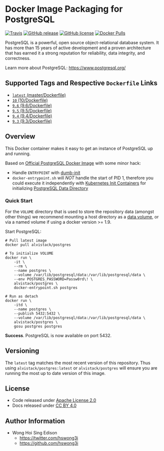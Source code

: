 Docker Image Packaging for PostgreSQL
=====================================

[![Travis](https://img.shields.io/travis/alvistack/docker-postgres.svg)](https://travis-ci.org/alvistack/docker-postgres)
[![GitHub release](https://img.shields.io/github/release/alvistack/docker-postgres.svg)](https://github.com/alvistack/docker-postgres/releases)
[![GitHub license](https://img.shields.io/github/license/alvistack/docker-postgres.svg)](https://github.com/alvistack/docker-postgres/blob/master/LICENSE)
[![Docker Pulls](https://img.shields.io/docker/pulls/alvistack/postgres.svg)](https://hub.docker.com/r/alvistack/postgres/)

PostgreSQL is a powerful, open source object-relational database system. It has more than 15 years of active development and a proven architecture that has earned it a strong reputation for reliability, data integrity, and correctness.

Learn more about PostgreSQL: <https://www.postgresql.org/>

Supported Tags and Respective `Dockerfile` Links
------------------------------------------------

-   [`latest` (master/Dockerfile)](https://github.com/alvistack/docker-postgres/blob/master/Dockerfile)
-   [`10` (10/Dockerfile)](https://github.com/alvistack/docker-postgres/blob/10/Dockerfile)
-   [`9.6` (9.6/Dockerfile)](https://github.com/alvistack/docker-postgres/blob/9.6/Dockerfile)
-   [`9.5` (9.5/Dockerfile)](https://github.com/alvistack/docker-postgres/blob/9.5/Dockerfile)
-   [`9.4` (9.4/Dockerfile)](https://github.com/alvistack/docker-postgres/blob/9.4/Dockerfile)
-   [`9.3` (9.3/Dockerfile)](https://github.com/alvistack/docker-postgres/blob/9.3/Dockerfile)

Overview
--------

This Docker container makes it easy to get an instance of PostgreSQL up and running.

Based on [Official PostgreSQL Docker Image](https://hub.docker.com/_/postgres/) with some minor hack:

-   Handle `ENTRYPOINT` with [dumb-init](https://github.com/Yelp/dumb-init)
-   `docker-entrypoint.sh` will *NOT* handle the start of PID 1, therefore you could execute it independently with [Kubernetes Init Containers](https://kubernetes.io/docs/concepts/workloads/pods/init-containers/) for initializing [PostgreSQL Data Directory](https://www.postgresql.org/docs/10/static/runtime-config-file-locations.html)

### Quick Start

For the `VOLUME` directory that is used to store the repository data (amongst other things) we recommend mounting a host directory as a [data volume](https://docs.docker.com/engine/tutorials/dockervolumes/#/data-volumes), or via a named volume if using a docker version &gt;= 1.9.

Start PostgreSQL:

    # Pull latest image
    docker pull alvistack/postgres

    # To initialize VOLUME
    docker run \
        -it \
        --rm \
        --name postgres \
        --volume /var/lib/postgresql/data:/var/lib/postgresql/data \
        --env POSTGRES_PASSWORD=Passw0rd\! \
        alvistack/postgres \
        docker-entrypoint.sh postgres

    # Run as detach
    docker run \
        -itd \
        --name postgres \
        --publish 5432:5432 \
        --volume /var/lib/postgresql/data:/var/lib/postgresql/data \
        alvistack/postgres \
        gosu postgres postgres

**Success**. PostgreSQL is now available on port 5432.

Versioning
----------

The `latest` tag matches the most recent version of this repository. Thus using `alvistack/postgres:latest` or `alvistack/postgres` will ensure you are running the most up to date version of this image.

License
-------

-   Code released under [Apache License 2.0](LICENSE)
-   Docs released under [CC BY 4.0](http://creativecommons.org/licenses/by/4.0/)

Author Information
------------------

-   Wong Hoi Sing Edison
    -   <https://twitter.com/hswong3i>
    -   <https://github.com/hswong3i>

